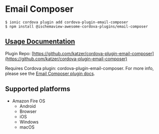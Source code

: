 # Email Composer

```
$ ionic cordova plugin add cordova-plugin-email-composer
$ npm install @ischemaview-awesome-cordova-plugins/email-composer
```

## [Usage Documentation](https://danielsogl.gitbook.io/awesome-cordova-plugins/plugins/email-composer/)

Plugin Repo: [https://github.com/katzer/cordova-plugin-email-composer](https://github.com/katzer/cordova-plugin-email-composer)

Requires Cordova plugin: cordova-plugin-email-composer. For more info, please see the [Email Composer plugin docs](https://github.com/hypery2k/cordova-email-plugin).

## Supported platforms

- Amazon Fire OS
  - Android
  - Browser
  - iOS
  - Windows
  - macOS
  


